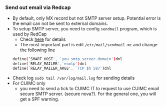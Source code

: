 ### Send out email via Redcap

- By default, only MX record but not SMTP server setup. Potential error is the email can not be sent to external domains.
- To setup SMTP server, you need to config `sendmail` program, which is used by RedCap
  - Check [here](./https://www.snel.com/support/smtp-relay-with-sendmail/) for details
  - The most important part is edit `/etc/mail/sendmail.mc` and change the following line
  ```sh
  define(`SMART_HOST', `you.smtp.server.domain')dnl
  define(`RELAY_MAILER',`esmtp')dnl
  define(`RELAY_MAILER_ARGS', `TCP $h 587')dnl
  ```
- Check log `sudo tail /var/log/mail.log` for sending details
- For CUIMC only
  - you need to send a tick to CUIMC IT to request to use CUIMC email secure SMTP server. (secure nova?). For the general one, you will get a SPF warning.
